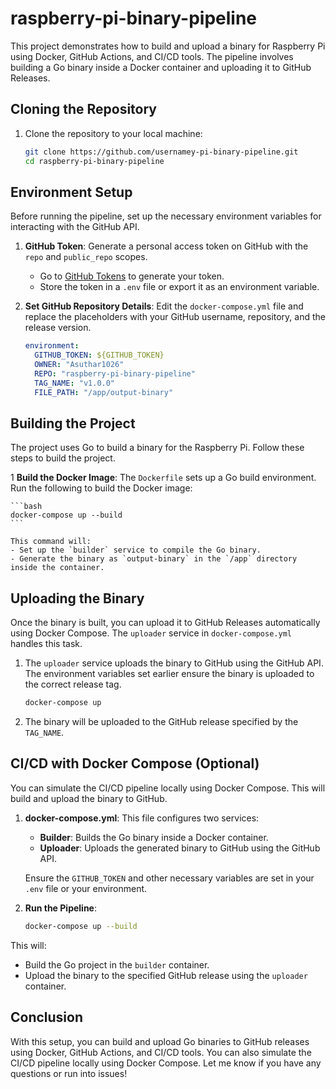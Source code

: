 # raspberry-pi-binary-pipeline

This project demonstrates how to build and upload a binary for Raspberry Pi using Docker, GitHub Actions, and CI/CD tools. The pipeline involves building a Go binary inside a Docker container and uploading it to GitHub Releases.

## Cloning the Repository

1. Clone the repository to your local machine:

    ```bash
    git clone https://github.com/usernamey-pi-binary-pipeline.git
    cd raspberry-pi-binary-pipeline
    ```

## Environment Setup

Before running the pipeline, set up the necessary environment variables for interacting with the GitHub API.

1. **GitHub Token**: Generate a personal access token on GitHub with the `repo` and `public_repo` scopes.
   - Go to [GitHub Tokens](https://github.com/settings/tokens) to generate your token.
   - Store the token in a `.env` file or export it as an environment variable.

    

2. **Set GitHub Repository Details**:
   Edit the `docker-compose.yml` file and replace the placeholders with your GitHub username, repository, and the release version.

    ```yaml
    environment:
      GITHUB_TOKEN: ${GITHUB_TOKEN}
      OWNER: "Asuthar1026"                           
      REPO: "raspberry-pi-binary-pipeline"               
      TAG_NAME: "v1.0.0"               
      FILE_PATH: "/app/output-binary" 
    ```

## Building the Project

The project uses Go to build a binary for the Raspberry Pi. Follow these steps to build the project.


1 **Build the Docker Image**:
    The `Dockerfile` sets up a Go build environment. Run the following to build the Docker image:

    ```bash
    docker-compose up --build
    ```

    This command will:
    - Set up the `builder` service to compile the Go binary.
    - Generate the binary as `output-binary` in the `/app` directory inside the container.

## Uploading the Binary

Once the binary is built, you can upload it to GitHub Releases automatically using Docker Compose. The `uploader` service in `docker-compose.yml` handles this task.

1. The `uploader` service uploads the binary to GitHub using the GitHub API. The environment variables set earlier ensure the binary is uploaded to the correct release tag.

    ```bash
    docker-compose up
    ```

2. The binary will be uploaded to the GitHub release specified by the `TAG_NAME`.

## CI/CD with Docker Compose (Optional)

You can simulate the CI/CD pipeline locally using Docker Compose. This will build and upload the binary to GitHub.

1. **docker-compose.yml**: This file configures two services:
    - **Builder**: Builds the Go binary inside a Docker container.
    - **Uploader**: Uploads the generated binary to GitHub using the GitHub API.

    Ensure the `GITHUB_TOKEN` and other necessary variables are set in your `.env` file or your environment.

2. **Run the Pipeline**:

    ```bash
    docker-compose up --build
    ```

This will:
- Build the Go project in the `builder` container.
- Upload the binary to the specified GitHub release using the `uploader` container.


## Conclusion

With this setup, you can build and upload Go binaries to GitHub releases using Docker, GitHub Actions, and CI/CD tools. You can also simulate the CI/CD pipeline locally using Docker Compose. Let me know if you have any questions or run into issues!

